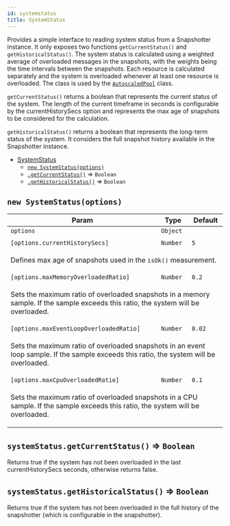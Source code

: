 ```yaml
---
id: systemstatus
title: SystemStatus
---
```

<a name="SystemStatus"></a>

Provides a simple interface to reading system status from a Snapshotter instance.
It only exposes two functions `getCurrentStatus()` and `getHistoricalStatus()`.
The system status is calculated using a weighted average of overloaded
messages in the snapshots, with the weights being the time intervals
between the snapshots. Each resource is calculated separately
and the system is overloaded whenever at least one resource is overloaded.
The class is used by the [`AutoscaledPool`](autoscaledpool) class.

`getCurrentStatus()` returns a boolean that represents the current status of the system.
The length of the current timeframe in seconds is configurable
by the currentHistorySecs option and represents the max age
of snapshots to be considered for the calculation.

`getHistoricalStatus()` returns a boolean that represents the long-term status
of the system. It considers the full snapshot history available
in the Snapshotter instance.


* [SystemStatus](systemstatus)
    * [`new SystemStatus(options)`](#new_SystemStatus_new)
    * [`.getCurrentStatus()`](#SystemStatus+getCurrentStatus) ⇒ <code>Boolean</code>
    * [`.getHistoricalStatus()`](#SystemStatus+getHistoricalStatus) ⇒ <code>Boolean</code>

<a name="new_SystemStatus_new"></a>

## `new SystemStatus(options)`
<table>
<thead>
<tr>
<th>Param</th><th>Type</th><th>Default</th>
</tr>
</thead>
<tbody>
<tr>
<td><code>options</code></td><td><code>Object</code></td><td></td>
</tr>
<tr>
<td colspan="3"></td></tr><tr>
<td><code>[options.currentHistorySecs]</code></td><td><code>Number</code></td><td><code>5</code></td>
</tr>
<tr>
<td colspan="3"><p>Defines max age of snapshots used in the <code>isOk()</code> measurement.</p>
</td></tr><tr>
<td><code>[options.maxMemoryOverloadedRatio]</code></td><td><code>Number</code></td><td><code>0.2</code></td>
</tr>
<tr>
<td colspan="3"><p>Sets the maximum ratio of overloaded snapshots in a memory sample.
  If the sample exceeds this ratio, the system will be overloaded.</p>
</td></tr><tr>
<td><code>[options.maxEventLoopOverloadedRatio]</code></td><td><code>Number</code></td><td><code>0.02</code></td>
</tr>
<tr>
<td colspan="3"><p>Sets the maximum ratio of overloaded snapshots in an event loop sample.
  If the sample exceeds this ratio, the system will be overloaded.</p>
</td></tr><tr>
<td><code>[options.maxCpuOverloadedRatio]</code></td><td><code>Number</code></td><td><code>0.1</code></td>
</tr>
<tr>
<td colspan="3"><p>Sets the maximum ratio of overloaded snapshots in a CPU sample.
  If the sample exceeds this ratio, the system will be overloaded.</p>
</td></tr></tbody>
</table>
<a name="SystemStatus+getCurrentStatus"></a>

## `systemStatus.getCurrentStatus()` ⇒ <code>Boolean</code>
Returns true if the system has not been overloaded in the last
currentHistorySecs seconds, otherwise returns false.

<a name="SystemStatus+getHistoricalStatus"></a>

## `systemStatus.getHistoricalStatus()` ⇒ <code>Boolean</code>
Returns true if the system has not been overloaded in the full
history of the snapshotter (which is configurable in the snapshotter).

